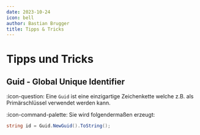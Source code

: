 ```yaml
---
date: 2023-10-24
icon: bell
author: Bastian Brugger
title: Tipps & Tricks
---
```


# Tipps und Tricks

## Guid - Global Unique Identifier

:icon-question: Eine `Guid` ist eine einzigartige Zeichenkette welche z.B. als Primärschlüssel verwendet werden kann.

:icon-command-palette: Sie wird folgendermaßen erzeugt:

```cs
string id = Guid.NewGuid().ToString();
```
